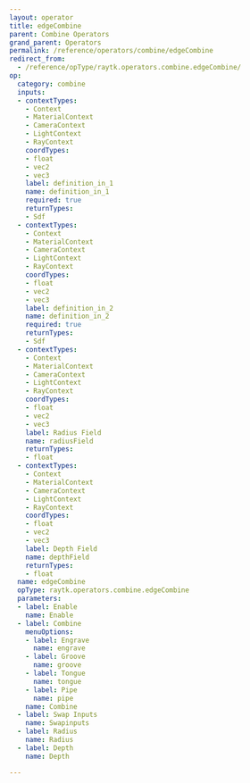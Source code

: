 ```yaml
---
layout: operator
title: edgeCombine
parent: Combine Operators
grand_parent: Operators
permalink: /reference/operators/combine/edgeCombine
redirect_from:
  - /reference/opType/raytk.operators.combine.edgeCombine/
op:
  category: combine
  inputs:
  - contextTypes:
    - Context
    - MaterialContext
    - CameraContext
    - LightContext
    - RayContext
    coordTypes:
    - float
    - vec2
    - vec3
    label: definition_in_1
    name: definition_in_1
    required: true
    returnTypes:
    - Sdf
  - contextTypes:
    - Context
    - MaterialContext
    - CameraContext
    - LightContext
    - RayContext
    coordTypes:
    - float
    - vec2
    - vec3
    label: definition_in_2
    name: definition_in_2
    required: true
    returnTypes:
    - Sdf
  - contextTypes:
    - Context
    - MaterialContext
    - CameraContext
    - LightContext
    - RayContext
    coordTypes:
    - float
    - vec2
    - vec3
    label: Radius Field
    name: radiusField
    returnTypes:
    - float
  - contextTypes:
    - Context
    - MaterialContext
    - CameraContext
    - LightContext
    - RayContext
    coordTypes:
    - float
    - vec2
    - vec3
    label: Depth Field
    name: depthField
    returnTypes:
    - float
  name: edgeCombine
  opType: raytk.operators.combine.edgeCombine
  parameters:
  - label: Enable
    name: Enable
  - label: Combine
    menuOptions:
    - label: Engrave
      name: engrave
    - label: Groove
      name: groove
    - label: Tongue
      name: tongue
    - label: Pipe
      name: pipe
    name: Combine
  - label: Swap Inputs
    name: Swapinputs
  - label: Radius
    name: Radius
  - label: Depth
    name: Depth

---
```


